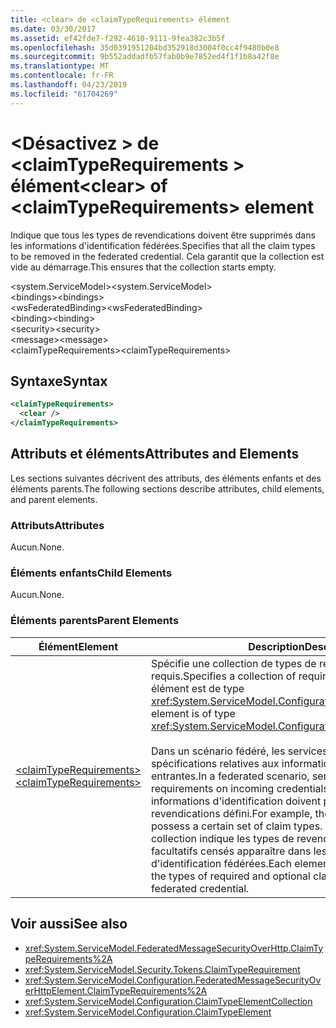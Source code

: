 ```yaml
---
title: <clear> de <claimTypeRequirements> élément
ms.date: 03/30/2017
ms.assetid: ef42fde7-f292-4610-9111-9fea382c3b5f
ms.openlocfilehash: 35d0391951204bd352918d3004f0cc4f9480b0e8
ms.sourcegitcommit: 9b552addadfb57fab0b9e7852ed4f1f1b8a42f8e
ms.translationtype: MT
ms.contentlocale: fr-FR
ms.lasthandoff: 04/23/2019
ms.locfileid: "61704269"
---
```

# <a name="clear-of-claimtyperequirements-element"></a><span data-ttu-id="fc07a-102">\<Désactivez > de \<claimTypeRequirements > élément</span><span class="sxs-lookup"><span data-stu-id="fc07a-102">\<clear> of \<claimTypeRequirements> element</span></span>
<span data-ttu-id="fc07a-103">Indique que tous les types de revendications doivent être supprimés dans les informations d'identification fédérées.</span><span class="sxs-lookup"><span data-stu-id="fc07a-103">Specifies that all the claim types to be removed in the federated credential.</span></span> <span data-ttu-id="fc07a-104">Cela garantit que la collection est vide au démarrage.</span><span class="sxs-lookup"><span data-stu-id="fc07a-104">This ensures that the collection starts empty.</span></span>  
  
 <span data-ttu-id="fc07a-105">\<system.ServiceModel></span><span class="sxs-lookup"><span data-stu-id="fc07a-105">\<system.ServiceModel></span></span>  
<span data-ttu-id="fc07a-106">\<bindings></span><span class="sxs-lookup"><span data-stu-id="fc07a-106">\<bindings></span></span>  
<span data-ttu-id="fc07a-107">\<wsFederatedBinding></span><span class="sxs-lookup"><span data-stu-id="fc07a-107">\<wsFederatedBinding></span></span>  
<span data-ttu-id="fc07a-108">\<binding></span><span class="sxs-lookup"><span data-stu-id="fc07a-108">\<binding></span></span>  
<span data-ttu-id="fc07a-109">\<security></span><span class="sxs-lookup"><span data-stu-id="fc07a-109">\<security></span></span>  
<span data-ttu-id="fc07a-110">\<message></span><span class="sxs-lookup"><span data-stu-id="fc07a-110">\<message></span></span>  
<span data-ttu-id="fc07a-111">\<claimTypeRequirements></span><span class="sxs-lookup"><span data-stu-id="fc07a-111">\<claimTypeRequirements></span></span>  
  
## <a name="syntax"></a><span data-ttu-id="fc07a-112">Syntaxe</span><span class="sxs-lookup"><span data-stu-id="fc07a-112">Syntax</span></span>  
  
```xml  
<claimTypeRequirements>
  <clear />
</claimTypeRequirements>
```  
  
## <a name="attributes-and-elements"></a><span data-ttu-id="fc07a-113">Attributs et éléments</span><span class="sxs-lookup"><span data-stu-id="fc07a-113">Attributes and Elements</span></span>  
 <span data-ttu-id="fc07a-114">Les sections suivantes décrivent des attributs, des éléments enfants et des éléments parents.</span><span class="sxs-lookup"><span data-stu-id="fc07a-114">The following sections describe attributes, child elements, and parent elements.</span></span>  
  
### <a name="attributes"></a><span data-ttu-id="fc07a-115">Attributs</span><span class="sxs-lookup"><span data-stu-id="fc07a-115">Attributes</span></span>  
 <span data-ttu-id="fc07a-116">Aucun.</span><span class="sxs-lookup"><span data-stu-id="fc07a-116">None.</span></span>  
  
### <a name="child-elements"></a><span data-ttu-id="fc07a-117">Éléments enfants</span><span class="sxs-lookup"><span data-stu-id="fc07a-117">Child Elements</span></span>  
 <span data-ttu-id="fc07a-118">Aucun.</span><span class="sxs-lookup"><span data-stu-id="fc07a-118">None.</span></span>  
  
### <a name="parent-elements"></a><span data-ttu-id="fc07a-119">Éléments parents</span><span class="sxs-lookup"><span data-stu-id="fc07a-119">Parent Elements</span></span>  
  
|<span data-ttu-id="fc07a-120">Élément</span><span class="sxs-lookup"><span data-stu-id="fc07a-120">Element</span></span>|<span data-ttu-id="fc07a-121">Description</span><span class="sxs-lookup"><span data-stu-id="fc07a-121">Description</span></span>|  
|-------------|-----------------|  
|[<span data-ttu-id="fc07a-122">\<claimTypeRequirements></span><span class="sxs-lookup"><span data-stu-id="fc07a-122">\<claimTypeRequirements></span></span>](../../../../../docs/framework/configure-apps/file-schema/wcf/claimtyperequirements-for-message.md)|<span data-ttu-id="fc07a-123">Spécifie une collection de types de revendications requis.</span><span class="sxs-lookup"><span data-stu-id="fc07a-123">Specifies a collection of required claim types.</span></span> <span data-ttu-id="fc07a-124">Chaque élément est de type <xref:System.ServiceModel.Configuration.ClaimTypeElement>.</span><span class="sxs-lookup"><span data-stu-id="fc07a-124">Each element is of type <xref:System.ServiceModel.Configuration.ClaimTypeElement>.</span></span><br /><br /> <span data-ttu-id="fc07a-125">Dans un scénario fédéré, les services déclarent les spécifications relatives aux informations d'identification entrantes.</span><span class="sxs-lookup"><span data-stu-id="fc07a-125">In a federated scenario, services state the requirements on incoming credentials.</span></span> <span data-ttu-id="fc07a-126">Par exemple, ces informations d'identification doivent posséder un jeu de types de revendications défini.</span><span class="sxs-lookup"><span data-stu-id="fc07a-126">For example, the incoming credentials must possess a certain set of claim types.</span></span> <span data-ttu-id="fc07a-127">Chaque élément de la collection indique les types de revendications requis et facultatifs censés apparaître dans les informations d'identification fédérées.</span><span class="sxs-lookup"><span data-stu-id="fc07a-127">Each element in this collection specifies the types of required and optional claims expected to appear in a federated credential.</span></span>|  
  
## <a name="see-also"></a><span data-ttu-id="fc07a-128">Voir aussi</span><span class="sxs-lookup"><span data-stu-id="fc07a-128">See also</span></span>

- <xref:System.ServiceModel.FederatedMessageSecurityOverHttp.ClaimTypeRequirements%2A>
- <xref:System.ServiceModel.Security.Tokens.ClaimTypeRequirement>
- <xref:System.ServiceModel.Configuration.FederatedMessageSecurityOverHttpElement.ClaimTypeRequirements%2A>
- <xref:System.ServiceModel.Configuration.ClaimTypeElementCollection>
- <xref:System.ServiceModel.Configuration.ClaimTypeElement>
